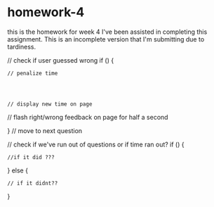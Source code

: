 # homework-4
this is the homework for week 4
I've been assisted in completing this assignment.
This is an incomplete version that I'm submitting due to tardiness.
<!-- code to complete -->
  // check if user guessed wrong
  if () {



    // penalize time
    
  
   

    // display new time on page
   

  // flash right/wrong feedback on page for half a second
 
  }
  // move to next question
  

  // check if we've run out of questions or if time ran out?
  if () {

    //if it did ???

  } else {
    
    // if it didnt??
  }
